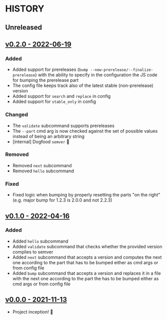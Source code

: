 # HISTORY

## Unreleased

## [v0.2.0 - 2022-06-19](https://github.com/se7entyse7en/semver/compare/v0.1.0...v0.2.0)

### Added

- Added support for prereleases (`bump --new-prerelease/--finalize-prerelease`) with the ability to specify in the configuration the JS code for bumping the prerelease part
- The config file keeps track also of the latest stable (non-prerelease) version
- Added support for `search` and `replace` in config
- Added support for `stable_only` in config

### Changed

- The `validate` subcommand supports prereleases
- The `--part` cmd arg is now checked against the set of possible values instead of being an arbitrary string
- [internal] Dogfood `semver` :tada:

### Removed

- Removed `next` subcommand
- Removed `hello` subcommand

### Fixed

- Fixed logic when bumping by properly resetting the parts "on the right" (e.g. major bump for 1.2.3 is 2.0.0 and not 2.2.3)

## [v0.1.0 - 2022-04-16](https://github.com/se7entyse7en/semver/compare/v0.0.0...v0.1.0)

### Added

- Added `hello` subcommand
- Added `validate` subcommand that checks whether the provided version complies to semver
- Added `next` subcommand that accepts a version and computes the next one according to the part that has to be bumped either as cmd args or from config file
- Added `bump` subcommand that accepts a version and replaces it in a file with the next one according to the part the has to be bumped either as cmd args or from config file

## [v0.0.0 - 2021-11-13](https://github.com/se7entyse7en/semver/compare/486f8cd34136f830e21c15ff179a74a251165fd9...v0.0.0)

- Project inception! :tada:
